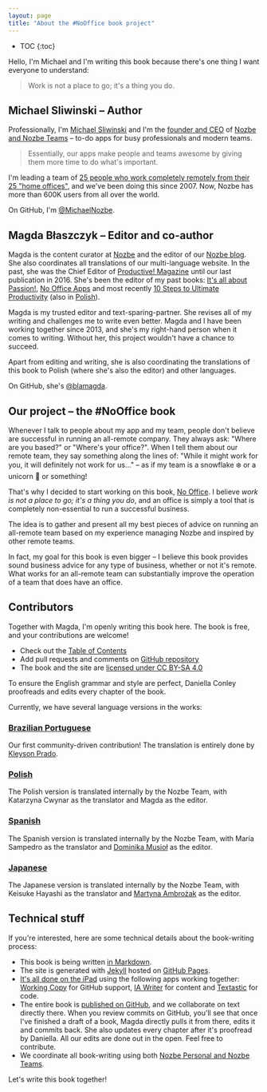 ```yaml
---
layout: page
title: "About the #NoOffice book project"
---
```


* TOC
{:toc}

Hello, I'm Michael and I'm writing this book because there's one thing I want everyone to understand:

> Work is not a place to go; it's a thing you do.

## Michael Sliwinski – Author

Professionally, I'm [Michael Sliwinski](https://michael.team/) and I'm the [founder and CEO](https://nozbe.com/michael) of [Nozbe and Nozbe Teams](https://nozbe.com/) – to-do apps for busy professionals and modern teams.

> Essentially, our apps make people and teams awesome by giving them more time to do what's important.

I'm leading a team of [25 people who work completely remotely from their 25 "home offices"](https://nozbe.com/about), and we've been doing this since 2007. Now, Nozbe has more than 600K users from all over the world.

On GitHub, I'm [@MichaelNozbe](https://github.com/michaelnozbe).

## Magda Błaszczyk – Editor and co-author

Magda is the content curator at [Nozbe](https://nozbe.com/) and the editor of our [Nozbe blog](https://nozbe.com/blog). She also coordinates all translations of our multi-language website. In the past, she was the Chief Editor of [Productive! Magazine](http://productivemag.com) until our last publication in 2016. She's been the editor of my past books: [It's all about Passion!](https://sliwinski.com/passion), [No Office Apps](https://sliwinski.com/apps) and most recently [10 Steps to Ultimate Productivity](https://productivitycourse.com) (also in [Polish](https://KursProduktywnosci.pl)).

Magda is my trusted editor and text-sparing-partner. She revises all of my writing and challenges me to write even better. Magda and I have been working together since 2013, and she's my right-hand person when it comes to writing. Without her, this project wouldn't have a chance to succeed.

Apart from editing and writing, she is also coordinating the translations of this book to Polish (where she's also the editor) and other languages.

On GitHub, she's [@blamagda](https://github.com/blamagda).

## Our project – the #NoOffice book

Whenever I talk to people about my app and my team, people don't believe are successful in running an all-remote company. They always ask: "Where are you based?" or "Where's your office?". When I tell them about our remote team, they say something along the lines of: "While it might work for you, it will definitely not work for us…" – as if my team is a snowflake ❄️ or a unicorn 🦄 or something!

That's why I decided to start working on this book, [No Office](/book). I believe *work is not a place to go; it's a thing you do*, and an office is simply a tool that is completely non-essential to run a successful business.

The idea is to gather and present all my best pieces of advice on running an all-remote team based on my experience managing Nozbe and inspired by other remote teams.

In fact, my goal for this book is even bigger – I believe this book provides sound business advice for any type of business, whether or not it's remote. What works for an all-remote team can substantially improve the operation of a team that does have an office.

## Contributors

Together with Magda, I'm openly writing this book here. The book is free, and your contributions are welcome!

* Check out the [Table of Contents](/book)
* Add pull requests and comments on [GitHub repository](https://github.com/Nozbe/NoOffice.org)
* The book and the site are [licensed under CC BY-SA 4.0](/license)

To ensure the English grammar and style are perfect, Daniella Conley proofreads and edits every chapter of the book. 

Currently, we have several language versions in the works:

### [Brazilian Portuguese](/br/)

Our first community-driven contribution! The translation is entirely done by [Kleyson Prado](https://github.com/kleyson).

### [Polish](/pl/)

The Polish version is translated internally by the Nozbe Team, with Katarzyna Cwynar as the translator and Magda as the editor.

### [Spanish](/es/)

The Spanish version is translated internally by the Nozbe Team, with María Sampedro as the translator and [Dominika Musioł](https://github.com/dmusiol) as the editor.

### [Japanese ](/jp/)

The Japanese version is translated internally by the Nozbe Team, with Keisuke Hayashi as the translator and [Martyna Ambrożak](https://github.com/xtinax) as the editor.

## Technical stuff

If you're interested, here are some technical details about the book-writing process:

* This book is being written [in Markdown](https://daringfireball.net/projects/markdown/).
* The site is generated with [Jekyll](https://jekyllrb.com) hosted on [GitHub Pages](https://pages.github.com).
* [It's all done on the iPad](/why-in-any-company-you-should-be-using-version-control-for-anything-how-we-use-github-not-only-bc2554308455/) using the following apps working together: [Working Copy](https://workingcopyapp.com/) for GitHub support, [IA Writer](https://ia.net/writer) for content and [Textastic](https://www.textasticapp.com/) for code.
* The entire book is [published on GitHub](https://github.com/Nozbe/NoOffice.org), and we collaborate on text directly there. When you review commits on GitHub, you'll see that once I've finished a draft of a book, Magda directly pulls it from there, edits it and commits back. She also updates every chapter after it's proofread by Daniella. All our edits are done out in the open. Feel free to contribute.
* We coordinate all book-writing using both [Nozbe Personal and Nozbe Teams](https://nozbe.com/).

Let's write this book together!
